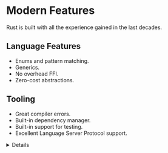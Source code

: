 # Modern Features

Rust is built with all the experience gained in the last decades.

## Language Features

- Enums and pattern matching.
- Generics.
- No overhead FFI.
- Zero-cost abstractions.

## Tooling

- Great compiler errors.
- Built-in dependency manager.
- Built-in support for testing.
- Excellent Language Server Protocol support.

<details>

Key points:

- Zero-cost abstractions, similar to C++, means that you don't have to 'pay'
  for higher-level programming constructs with memory or CPU. For example,
  writing a loop using `for` should result in roughly the same low level
  instructions as using the `.iter().fold()` construct.

- It may be worth mentioning that Rust enums are 'Algebraic Data Types', also
  known as 'sum types', which allow the type system to express things like
  `Option<T>` and `Result<T, E>`.

- Remind people to read the errors --- many developers have gotten used to
  ignore lengthy compiler output. The Rust compiler is significantly more
  talkative than other compilers. It will often provide you with _actionable_
  feedback, ready to copy-paste into your code.

- The Rust standard library is small compared to languages like Java, Python,
  and Go. Rust does not come with several things you might consider standard and
  essential:

  - a random number generator, but see [rand].
  - support for SSL or TLS, but see [rusttls].
  - support for JSON, but see [serde_json].

  The reasoning behind this is that functionality in the standard library cannot
  go away, so it has to be very stable. For the examples above, the Rust
  community is still working on finding the best solution --- and perhaps there
  isn't a single "best solution" for some of these things.

  Rust comes with a built-in package manager in the form of Cargo and this makes
  it trivial to download and compile third-party crates. A consequence of this
  is that the standard library can be smaller.

  Discovering good third-party crates can be a problem. Sites like
  <https://lib.rs/> help with this by letting you compare health metrics for
  crates to find a good and trusted one.

- [rust-analyzer] is a well supported LSP implementation used in major
  IDEs and text editors.

[rand]: https://docs.rs/rand/
[rusttls]: https://docs.rs/rustls/
[serde_json]: https://docs.rs/serde_json/
[rust-analyzer]: https://rust-analyzer.github.io/

</details>
